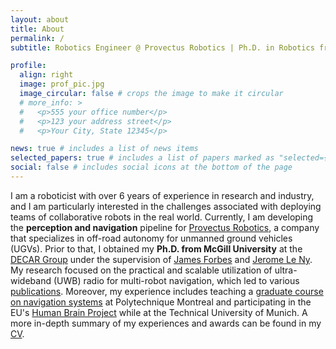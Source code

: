 ```yaml
---
layout: about
title: About
permalink: /
subtitle: Robotics Engineer @ Provectus Robotics | Ph.D. in Robotics from McGill University

profile:
  align: right
  image: prof_pic.jpg
  image_circular: false # crops the image to make it circular
  # more_info: >
  #   <p>555 your office number</p>
  #   <p>123 your address street</p>
  #   <p>Your City, State 12345</p>

news: true # includes a list of news items
selected_papers: true # includes a list of papers marked as "selected={true}"
social: false # includes social icons at the bottom of the page
---
```


I am a roboticist with over 6 years of experience in research and industry, and I am particularly interested in the challenges associated with deploying teams of collaborative robots in the real world. Currently, I am developing the **perception and navigation** pipeline for [Provectus Robotics](https://www.rheinmetall.com/en/company/subsidiaries/provectus-robotics-solutions), a company that specializes in off-road autonomy for unmanned ground vehicles (UGVs). Prior to that, I obtained my **Ph.D. from McGill University** at the [DECAR Group](https://www.decar.ca) under the supervision of [James Forbes](https://www.mcgill.ca/mecheng/james-forbes) and [Jerome Le Ny](https://www.professeurs.polymtl.ca/jerome.le-ny/). My research focused on the practical and scalable utilization of ultra-wideband (UWB) radio for multi-robot navigation, which led to various [publications](publications). Moreover, my experience includes teaching a [graduate course on navigation systems](https://www.polymtl.ca/programmes/cours/systemes-de-navigation) at Polytechnique Montreal and participating in the EU's [Human Brain Project](https://www.humanbrainproject.eu/en/) while at the Technical University of Munich. A more in-depth summary of my experiences and awards can be found in my [CV](/assets/pdf/cv.pdf).
